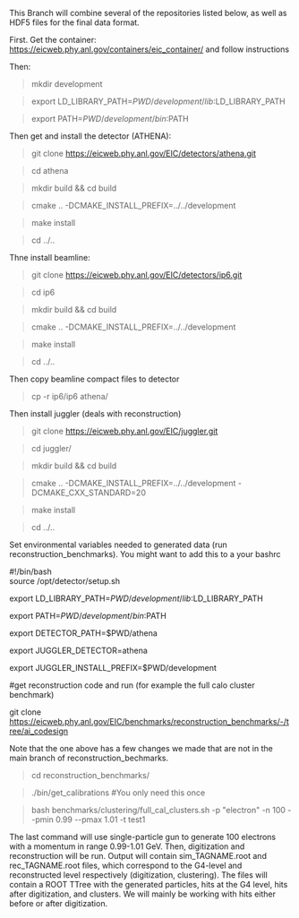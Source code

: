 This Branch will combine several of the repositories listed below, as well as HDF5 files for the final data format.


First. Get the container: https://eicweb.phy.anl.gov/containers/eic_container/
and follow instructions

Then: 

> mkdir development


> export LD_LIBRARY_PATH=$PWD/development/lib:$LD_LIBRARY_PATH


> export PATH=$PWD/development/bin:$PATH

Then get and install the detector (ATHENA):

> git clone https://eicweb.phy.anl.gov/EIC/detectors/athena.git

> cd athena


> mkdir build && cd build


> cmake .. -DCMAKE_INSTALL_PREFIX=../../development


> make install


> cd ../..

Thne install beamline: 

> git clone https://eicweb.phy.anl.gov/EIC/detectors/ip6.git


> cd ip6


> mkdir build && cd build


> cmake .. -DCMAKE_INSTALL_PREFIX=../../development


> make install


> cd ../..

Then copy beamline compact files to detector
> cp -r ip6/ip6 athena/

Then install juggler (deals with reconstruction)

> git clone https://eicweb.phy.anl.gov/EIC/juggler.git


> cd juggler/


> mkdir build && cd build


> cmake .. -DCMAKE_INSTALL_PREFIX=../../development -DCMAKE_CXX_STANDARD=20


> make install


> cd ../..

Set environmental variables needed to generated data (run reconstruction_benchmarks). You might want to add this to a your bashrc
 
#!/bin/bash                                                                     
source /opt/detector/setup.sh

export LD_LIBRARY_PATH=$PWD/development/lib:$LD_LIBRARY_PATH

export PATH=$PWD/development/bin:$PATH

export DETECTOR_PATH=$PWD/athena

export JUGGLER_DETECTOR=athena

export JUGGLER_INSTALL_PREFIX=$PWD/development



#get reconstruction code and run (for example the full calo cluster benchmark)

git clone https://eicweb.phy.anl.gov/EIC/benchmarks/reconstruction_benchmarks/-/tree/ai_codesign

Note that the one above has a few changes we made that are not in the main branch of reconstruction_bechmarks. 


> cd reconstruction_benchmarks/


> ./bin/get_calibrations                                      #You only need this once


> bash benchmarks/clustering/full_cal_clusters.sh -p "electron" -n 100 --pmin 0.99 --pmax 1.01 -t test1

The last command will use single-particle gun to generate 100 electrons with a momentum in range 0.99-1.01 GeV. 
Then, digitization and reconstruction will be run. 
Output will contain sim_TAGNAME.root and rec_TAGNAME.root files, which correspond to the G4-level and reconstructed level respectively (digitization, clustering). 
The files will contain a ROOT TTree with the generated particles, hits at the G4 level, hits after digitization, and clusters. 
We will mainly be working with hits either before or after digitization.
